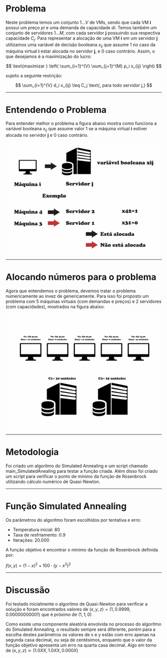 # Problema

Neste problema temos um conjunto $` {1…V} `$ de VMs, sendo que cada VM **i** possui um preço $` pi `$ e uma demanda de capacidade $` di `$. Temos também um conjunto de servidores $` {1…M} `$, com cada servidor **j** possuindo sua respectiva capacidade $` C_j `$. Para representar a alocação de uma VM **i** em um servidor **j** utilizamos uma variável de decisão booleana $` x_{ij} `$ que assume 1 no caso da máquina virtual **i** estar alocada no  servidor **j**, e 0 caso contrário. Assim, o que desejamos é a maximização do lucro:

$$
\text{maximizar } \left( \sum_{i=1}^{V} \sum_{j=1}^{M} p_i x_{ij} \right)
$$

sujeito a seguinte restrição:

$$
\sum_{i=1}^{V} d_i x_{ij} \leq C_j \text{, para todo servidor j,}
$$

---

# Entendendo o Problema

Para entender melhor o problema a figura abaixo mostra como funciona a variável booleana $` x_{ij} `$ que assume valor 1 se a máquina virtual **i** estiver alocada no servidor **j** e 0 caso contrário.

<p align="center">
    <img src="imagens/entendendoProblema.png" alt="Ilustração de como funciona a variável booleana xij" width="500">
</p>

----

# Alocando números para o problema
Agora que entendemos o problema, devemos tratar o problema numericamente ao invez de genericamente. Para isso foi proposto um problema com 5 máquinas virtuais (com demandas e preços) e 2 servidores (com capacidades), mostrados na figura abaixo:

<p align="center">
    <img src="imagens/ColocandoNumerosAoProblema.png" alt="Acrescentando números ao problema" width="500">
</p>

----

# Metodologia

Foi criado um algoritmo do Simulated Annealing e um script chamado main_SimulatedAnealing para testar a função criada. Além disso foi criado um script para verificar o ponto de mínimo da função de Rosenbrock utilizando cálculo numérico de Quasi-Newton.

---

# Função Simulated Annealing

Os parâmetros do algoritmo foram escolhidos por tentativa e erro:
- Temperatura inicial: 80
- Taxa de resfriamento: 0.9
- Iterações: 20.000

A função objetivo é encontrar o mínimo da função de Rosenbrock definida por:

$` f(x, y) = (1 - x)^2 + 100 \cdot (y - x^2)^2 `$

---

# Discussão

Foi testado inicialmente o algoritmo de Quasi-Newton para verificar a solução e foram encontrados valores de $` (x,y,z) = (1,0.9999,0.00000000001) `$ que é próximo de $` (1,1,0) `$

Como existe uma componente aleatória envolvida no processo do algoritmo do Simulated Annealing, o resultado sempre será diferente, porém para a escolha destes parâmetros os valores de x e y estão com erro apenas na segunda casa decimal, ou seja de centésimos, enquanto que o valor da função objetivo apresenta um erro na quarta casa decimal. Algo em torno de $` (x,y,z)  \simeq  (1.0XX,1.0XX,0.000X) `$

